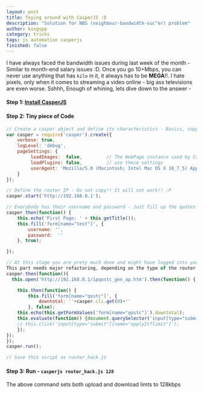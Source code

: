 ```yaml
---
layout: post
title: Toying around with CasperJS :D
description: "Solution for NBS (neighbour-bandwidth-suc^er) problem"
author: kingspp
category: tricks
tags: js automation casperjs
finished: false
---
```


I have always faced the bandwidth issues during last week of the month - Similar to month-end salary issues :D. Once you go 10+Mbps, you can never use anything that has `kilo` in it, it always has to be **MEGA**!!. I hate pixels, only when it comes to streaming a video online - big ass televisions are even worse. Sshhh, Enough of whining, lets dive down to the answer -

#### Step 1: [Install CasperJS](http://docs.casperjs.org/en/latest/installation.html)

#### Step 2: Tiny piece of Code
```javascript
// Create a casper object and define its characteristics - Basics, copy without regrets.. 
var casper = require('casper').create({
    verbose: true,
    logLevel: 'debug',
    pageSettings: {
         loadImages:  false,         // The WebPage instance used by Casper will
         loadPlugins: false,         // use these settings
         userAgent: 'Mozilla/5.0 (Macintosh; Intel Mac OS X 10_7_5) AppleWebKit/537.4 (KHTML, like Gecko) Chrome/22.0.1229.94 Safari/537.4'
    }
});

// Define the router IP - Do not copy!! It will not work!! :P
casper.start('http://192.168.0.1');

// Everybody has their username and password - Just fill up the quotes - Check form name for your router [Hint - Use Inspect Element] 
casper.then(function() {
    this.echo('First Page: ' + this.getTitle());
    this.fill('form[name="test"]', {
        username: '',
        password:  ''
    }, true);

});

// At this stage you are prety much done and might have logged into your router settings - 
This part needs major refactoring, depending on the type of the router
casper.then(function(){
  this.open('http://192.168.0.1/ipqostc_gen_ap.htm').then(function() {

    this.then(function() {
        this.fill('form[name="qostc"]', {
            downtotal: ''+casper.cli.get(0)+''
        }, false);
    this.echo(this.getFormValues('form[name="qostc"]').downtotal);
    this.evaluate(function() {document.querySelector('input[type="submit"][name="applyItflimit"]').click()});
    // this.click('input[type="submit"][name="applyItflimit"]');
    });
});
});
casper.run();

// Save this script as router_hack.js
```

#### Step 3: Run - `casperjs router_hack.js 128`
The above command sets both upload and download limts to 128kbps
